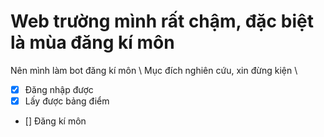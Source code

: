 # Web trường mình rất chậm, đặc biệt là mùa đăng kí môn
Nên mình làm bot đăng kí môn \\
Mục đích nghiên cứu, xin đừng kiện \\
- [x] Đăng nhập được
- [x] Lấy được bảng điểm
- [] Đăng kí môn

